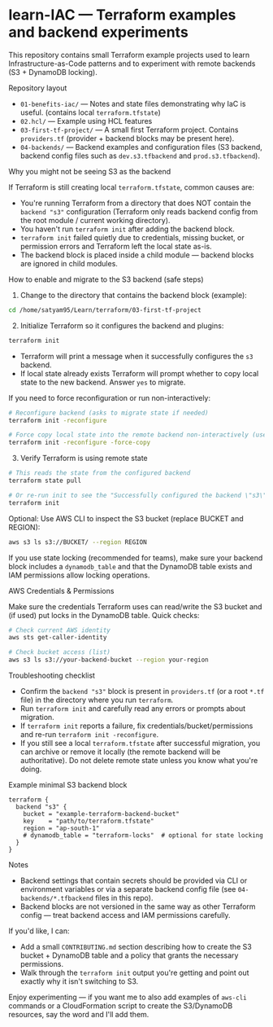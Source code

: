 # learn-IAC — Terraform examples and backend experiments

This repository contains small Terraform example projects used to learn Infrastructure-as-Code patterns and to experiment with remote backends (S3 + DynamoDB locking).

Repository layout

- `01-benefits-iac/` — Notes and state files demonstrating why IaC is useful. (contains local `terraform.tfstate`)
- `02.hcl/` — Example using HCL features
- `03-first-tf-project/` — A small first Terraform project. Contains `providers.tf` (provider + backend blocks may be present here).
- `04-backends/` — Backend examples and configuration files (S3 backend, backend config files such as `dev.s3.tfbackend` and `prod.s3.tfbackend`).

Why you might not be seeing S3 as the backend

If Terraform is still creating local `terraform.tfstate`, common causes are:

- You're running Terraform from a directory that does NOT contain the `backend "s3"` configuration (Terraform only reads backend config from the root module / current working directory).
- You haven't run `terraform init` after adding the backend block.
- `terraform init` failed quietly due to credentials, missing bucket, or permission errors and Terraform left the local state as-is.
- The backend block is placed inside a child module — backend blocks are ignored in child modules.

How to enable and migrate to the S3 backend (safe steps)

1) Change to the directory that contains the backend block (example):

```bash
cd /home/satyam95/Learn/terraform/03-first-tf-project
```

2) Initialize Terraform so it configures the backend and plugins:

```bash
terraform init
```

- Terraform will print a message when it successfully configures the `s3` backend.
- If local state already exists Terraform will prompt whether to copy local state to the new backend. Answer `yes` to migrate.

If you need to force reconfiguration or run non-interactively:

```bash
# Reconfigure backend (asks to migrate state if needed)
terraform init -reconfigure

# Force copy local state into the remote backend non-interactively (use carefully)
terraform init -reconfigure -force-copy
```

3) Verify Terraform is using remote state

```bash
# This reads the state from the configured backend
terraform state pull

# Or re-run init to see the "Successfully configured the backend \"s3\"" message
terraform init
```

Optional: Use AWS CLI to inspect the S3 bucket (replace BUCKET and REGION):

```bash
aws s3 ls s3://BUCKET/ --region REGION
```

If you use state locking (recommended for teams), make sure your backend block includes a `dynamodb_table` and that the DynamoDB table exists and IAM permissions allow locking operations.

AWS Credentials & Permissions

Make sure the credentials Terraform uses can read/write the S3 bucket and (if used) put locks in the DynamoDB table. Quick checks:

```bash
# Check current AWS identity
aws sts get-caller-identity

# Check bucket access (list)
aws s3 ls s3://your-backend-bucket --region your-region
```

Troubleshooting checklist

- Confirm the `backend "s3"` block is present in `providers.tf` (or a root `*.tf` file) in the directory where you run `terraform`.
- Run `terraform init` and carefully read any errors or prompts about migration.
- If `terraform init` reports a failure, fix credentials/bucket/permissions and re-run `terraform init -reconfigure`.
- If you still see a local `terraform.tfstate` after successful migration, you can archive or remove it locally (the remote backend will be authoritative). Do not delete remote state unless you know what you're doing.

Example minimal S3 backend block

```hcl
terraform {
  backend "s3" {
    bucket = "example-terraform-backend-bucket"
    key    = "path/to/terraform.tfstate"
    region = "ap-south-1"
    # dynamodb_table = "terraform-locks"  # optional for state locking
  }
}
```

Notes

- Backend settings that contain secrets should be provided via CLI or environment variables or via a separate backend config file (see `04-backends/*.tfbackend` files in this repo).
- Backend blocks are not versioned in the same way as other Terraform config — treat backend access and IAM permissions carefully.

If you'd like, I can:

- Add a small `CONTRIBUTING.md` section describing how to create the S3 bucket + DynamoDB table and a policy that grants the necessary permissions.
- Walk through the `terraform init` output you're getting and point out exactly why it isn't switching to S3.

Enjoy experimenting — if you want me to also add examples of `aws-cli` commands or a CloudFormation script to create the S3/DynamoDB resources, say the word and I'll add them.
